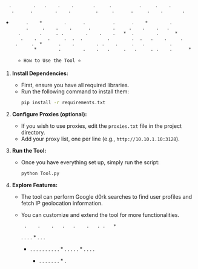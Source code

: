      .        .   .    .    .       .     .          .     .    .
       .      .        .    .         .     .      .     .    .       .       
   *          .    *        .      .          .      .    *        .     
              .     .    .    .      .        .     .    .    .   .
           .       .     . .        .    .    .   *  .        .      *
            .    .    .     .  .  .         .        .  .   .    .     .
          .     .  *      .    .        . .    .     .   .         .
                 *        .        .    .   .     .   .     . .    .      *   
              
           ⭐ How to Use the Tool ⭐

1.  **Install Dependencies:**
    - First, ensure you have all required libraries.
    - Run the following command to install them:
      ```bash
      pip install -r requirements.txt
      ```

2.  **Configure Proxies (optional):**
    - If you wish to use proxies, edit the `proxies.txt` file in the project directory.
    - Add your proxy list, one per line (e.g., `http://10.10.1.10:3128`).

3.  **Run the Tool:**
    - Once you have everything set up, simply run the script:
      ```bash
      python Tool.py
      ```

4.  **Explore Features:**
    - The tool can perform Google d0rk searches to find user profiles and fetch IP geolocation information.
    - You can customize and extend the tool for more functionalities.

           .    .    .   .   .    .   . .   *  
        .      .    .     .   * .       .       .
      * .  .  .    . .     .     .   .       .    .   *
          .    .   .  .       .   *    .       .   .    .
      
          *   .      .  .    .   .     .     .    *    .
